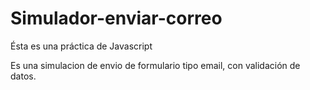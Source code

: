 # Simulador-enviar-correo

Ésta es una práctica de Javascript

Es una simulacion de envio de formulario tipo email, con validación de datos.
